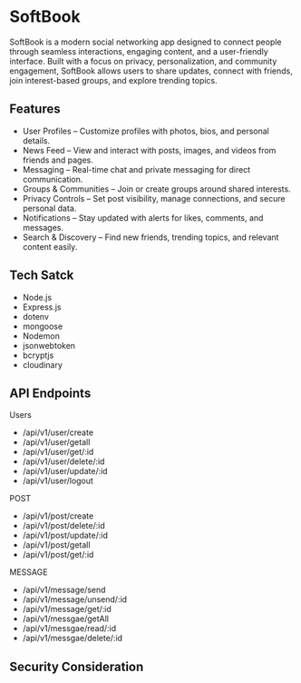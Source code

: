 # SoftBook
SoftBook is a modern social networking app designed to connect people through seamless interactions, engaging content, and a user-friendly interface. Built with a focus on privacy, personalization, and community engagement, SoftBook allows users to share updates, connect with friends, join interest-based groups, and explore trending topics.

## Features

- User Profiles – Customize profiles with photos, bios, and personal details.
- News Feed – View and interact with posts, images, and videos from friends and pages.
- Messaging – Real-time chat and private messaging for direct communication.
- Groups & Communities – Join or create groups around shared interests.
- Privacy Controls – Set post visibility, manage connections, and secure personal data.
- Notifications – Stay updated with alerts for likes, comments, and messages.
- Search & Discovery – Find new friends, trending topics, and relevant content easily.

## Tech Satck

- Node.js
- Express.js
- dotenv
- mongoose
- Nodemon
- jsonwebtoken
- bcryptjs
- cloudinary


## API Endpoints
Users
- /api/v1/user/create
- /api/v1/user/getall
- /api/v1/user/get/:id
- /api/v1/user/delete/:id
- /api/v1/user/update/:id
- /api/v1/user/logout

POST

- /api/v1/post/create
- /api/v1/post/delete/:id
- /api/v1/post/update/:id
- /api/v1/post/getall
- /api/v1/post/get/:id

MESSAGE

- /api/v1/message/send
- /api/v1/message/unsend/:id
- /api/v1/message/get/:id
- /api/v1/messgae/getAll
- /api/v1/messgae/read/:id
- /api/v1/messgae/delete/:id


## Security Consideration


